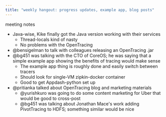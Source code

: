 ```yaml
---
title: "weekly hangout: progress updates, example app, blog posts"
---
```


meeting notes

- Java-wise, Kike finally got the Java version working with their services
  - Thread-locals kind of nasty
  - No problems with the OpenTracing
- @bensigelman to talk with colleagues releasing an OpenTracing .jar
- @bg451 was talking with the CTO of CoreOS; he was saying that a simple example app showing the benefits of tracing would make sense
  - The example app thing is roughly done and easily switch between tracers
  - Should look for single-VM zipkin-docker container
  - Good to get Appdash-python set up
- @pritianka talked about OpenTracing blog and marketing materials
  - @yurishkuro was going to do some content marketing for Uber that would be good to cross-post
  - @bg451 was talking about Jonathan Mace's work adding PivotTracing to HDFS; something similar would be nice
